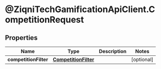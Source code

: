 # @ZiqniTechGamificationApiClient.CompetitionRequest

## Properties

Name | Type | Description | Notes
------------ | ------------- | ------------- | -------------
**competitionFilter** | [**CompetitionFilter**](CompetitionFilter.md) |  | [optional] 


